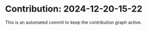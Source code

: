 # Contribution: 2024-12-20-15-22
This is an automated commit to keep the contribution graph active.
